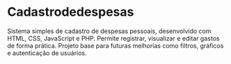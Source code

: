 # Cadastrodedespesas
Sistema simples de cadastro de despesas pessoais, desenvolvido com HTML, CSS, JavaScript e PHP. Permite registrar, visualizar e editar gastos de forma prática. Projeto base para futuras melhorias como filtros, gráficos e autenticação de usuários.
